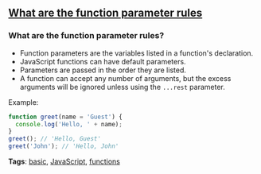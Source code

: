 ## [What are the function parameter rules](#what-are-the-function-parameter-rules)

### What are the function parameter rules?

- Function parameters are the variables listed in a function's declaration.
- JavaScript functions can have default parameters.
- Parameters are passed in the order they are listed.
- A function can accept any number of arguments, but the excess arguments will be ignored unless using the `...rest` parameter.

Example:

```javascript
function greet(name = 'Guest') {
  console.log('Hello, ' + name);
}
greet(); // 'Hello, Guest'
greet('John'); // 'Hello, John'
```

**Tags**: [basic](./level/basic), [JavaScript](./theme/javascript), [functions](./theme/functions)


